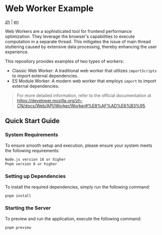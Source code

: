 # Web Worker Example

[zh](./README.md) | [en](./README_en.md)

Web Workers are a sophisticated tool for frontend performance optimization. They leverage the browser's capabilities to execute computation in a separate thread. This mitigates the issue of main thread stuttering caused by extensive data processing, thereby enhancing the user experience.

This repository provides examples of two types of workers:

- Classic Web Worker: A traditional web worker that utilizes `importScripts` to import external dependencies.
- ES Module Worker: A modern web worker that employs `import` to import external dependencies.

> For more detailed information, refer to the official documentation at <https://developer.mozilla.org/zh-CN/docs/Web/API/Worker/Worker#%E8%AF%AD%E6%B3%95>.

## Quick Start Guide

### System Requirements

To ensure smooth setup and execution, please ensure your system meets the following requirements:

```bash
Node.js version 16 or higher
Pnpm version 8 or higher
```

### Setting up Dependencies

To install the required dependencies, simply run the following command:

```bash
pnpm install
```

### Starting the Server

To preview and run the application, execute the following command:

```bash
pnpm preview
```
